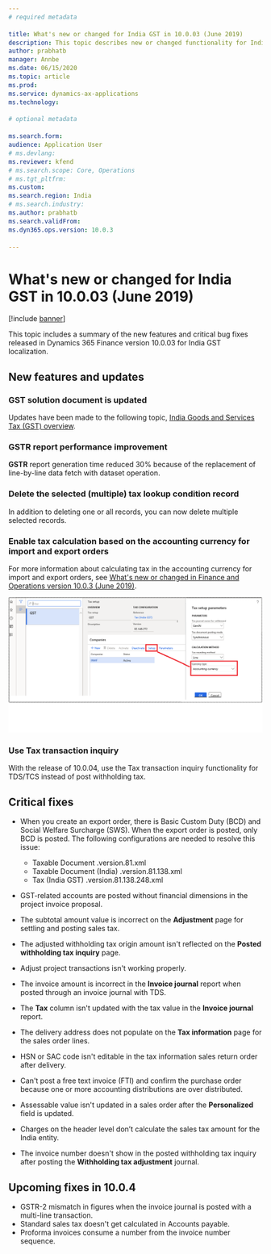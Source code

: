 ```yaml
---
# required metadata

title: What's new or changed for India GST in 10.0.03 (June 2019)
description: This topic describes new or changed functionality for India GST features released in Dynamics 365 Finance version 10.0.03.
author: prabhatb
manager: Annbe
ms.date: 06/15/2020
ms.topic: article
ms.prod: 
ms.service: dynamics-ax-applications
ms.technology: 

# optional metadata

ms.search.form: 
audience: Application User
# ms.devlang: 
ms.reviewer: kfend
# ms.search.scope: Core, Operations
# ms.tgt_pltfrm: 
ms.custom: 
ms.search.region: India
# ms.search.industry: 
ms.author: prabhatb
ms.search.validFrom: 
ms.dyn365.ops.version: 10.0.3

---
```


# What's new or changed for India GST in 10.0.03 (June 2019)

[!include [banner](../includes/banner.md)]

This topic includes a summary of the new features and critical bug fixes released in Dynamics 365 Finance version 10.0.03 for India GST localization. 

## New features and updates
### GST solution document is updated 
Updates have been made to the following topic, [India Goods and Services Tax (GST) overview](apac-ind-gst.md).

### GSTR report performance improvement
**GSTR** report generation time reduced 30% because of the replacement of line-by-line data fetch with dataset operation.
 
### Delete the selected (multiple) tax lookup condition record
In addition to deleting one or all records, you can now delete multiple selected records.

### Enable tax calculation based on the accounting currency for import and export orders
For more information about calculating tax in the accounting currency for import and export orders, see [What's new or changed in Finance and Operations version 10.0.3 (June 2019)](../../fin-ops-core/fin-ops/get-started/whats-new-changed-10-0-3.md#calculate-tax-in-accounting-currency-for-importexport-order).

![Tax setup parameters, currency type](media/GST-tax-based-accounting-currency-2-10-0-03.png	)

### Use Tax transaction inquiry 
With the release of 10.0.04, use the Tax transaction inquiry functionality for TDS/TCS instead of post withholding tax.

## Critical fixes 

- When you create an export order, there is Basic Custom Duty (BCD) and Social Welfare Surcharge (SWS). When the export order is posted, only BCD is posted. The following configurations are needed to resolve this issue:
 
  -	Taxable Document .version.81.xml
  -	Taxable Document (India) .version.81.138.xml
  -	Tax (India GST) .version.81.138.248.xml

-	GST-related accounts are posted without financial dimensions in the project invoice proposal.
-	The subtotal amount value is incorrect on the **Adjustment** page for settling and posting sales tax.
-	The adjusted withholding tax origin amount isn't reflected on the **Posted withholding tax inquiry** page.
-	Adjust project transactions isn't working properly.
-	The invoice amount is incorrect in the **Invoice journal** report when posted through an invoice journal with TDS.
-	The **Tax** column isn't updated with the tax value in the **Invoice journal** report.
-	The delivery address does not populate on the **Tax information** page for the sales order lines.
-	HSN or SAC code isn't editable in the tax information sales return order after delivery. 
- Can't post a free text invoice (FTI) and confirm the purchase order because one or more accounting distributions are over distributed.
-	Assessable value isn't updated in a sales order after the **Personalized** field is updated.
-	Charges on the header level don’t calculate the sales tax amount for the India entity.
-	The invoice number doesn't show in the posted withholding tax inquiry after posting the **Withholding tax adjustment** journal.

## Upcoming fixes in 10.0.4 

- GSTR-2 mismatch in figures when the invoice journal is posted with a multi-line transaction.
-	Standard sales tax doesn't get calculated in Accounts payable.
-	Proforma invoices consume a number from the invoice number sequence. 
